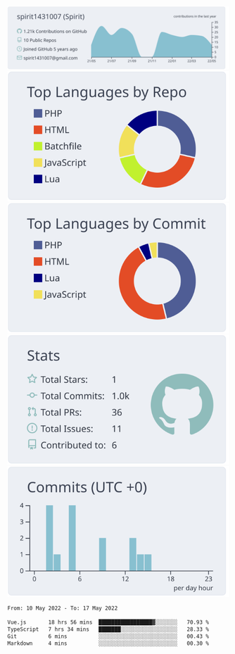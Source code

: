 [![](https://raw.githubusercontent.com/spirit1431007/spirit1431007/master/profile-summary-card-output/nord_bright/0-profile-details.svg)](https://git.io/spiritx)
[![](https://raw.githubusercontent.com/spirit1431007/spirit1431007/master/profile-summary-card-output/nord_bright/1-repos-per-language.svg)](https://git.io/spiritx) [![](https://raw.githubusercontent.com/spirit1431007/spirit1431007/master/profile-summary-card-output/nord_bright/2-most-commit-language.svg)](https://git.io/spiritx)
[![](https://raw.githubusercontent.com/spirit1431007/spirit1431007/master/profile-summary-card-output/nord_bright/3-stats.svg)](https://git.io/spiritx) [![](https://raw.githubusercontent.com/spirit1431007/spirit1431007/master/profile-summary-card-output/nord_bright/4-productive-time.svg)](https://git.io/spiritx)

<!--START_SECTION:waka-->

```text
From: 10 May 2022 - To: 17 May 2022

Vue.js       18 hrs 56 mins  █████████████████▓░░░░░░░   70.93 %
TypeScript   7 hrs 34 mins   ███████░░░░░░░░░░░░░░░░░░   28.33 %
Git          6 mins          ░░░░░░░░░░░░░░░░░░░░░░░░░   00.43 %
Markdown     4 mins          ░░░░░░░░░░░░░░░░░░░░░░░░░   00.30 %
```

<!--END_SECTION:waka-->
